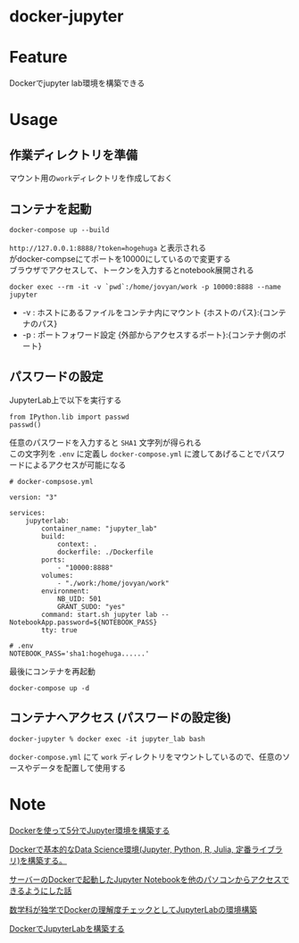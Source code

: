 # docker-jupyter

# Feature
Dockerでjupyter lab環境を構築できる

# Usage
## 作業ディレクトリを準備
マウント用の`work`ディレクトリを作成しておく

## コンテナを起動
```
docker-compose up --build
```
`http://127.0.0.1:8888/?token=hogehuga` と表示される  
がdocker-compseにてポートを10000にしているので変更する  
ブラウザでアクセスして、トークンを入力するとnotebook展開される

```
docker exec --rm -it -v `pwd`:/home/jovyan/work -p 10000:8888 --name jupyter
```
- -v : ホストにあるファイルをコンテナ内にマウント {ホストのパス}:{コンテナのパス}
- -p : ポートフォワード設定 {外部からアクセスするポート}:{コンテナ側のポート}

## パスワードの設定
JupyterLab上で以下を実行する
```
from IPython.lib import passwd
passwd()
```
任意のパスワードを入力すると `SHA1` 文字列が得られる  
この文字列を `.env` に定義し `docker-compose.yml` に渡してあげることでパスワードによるアクセスが可能になる  
```
# docker-compsose.yml

version: "3"

services:
    jupyterlab:
        container_name: "jupyter_lab"
        build:
            context: .
            dockerfile: ./Dockerfile
        ports:
            - "10000:8888"
        volumes:
            - "./work:/home/jovyan/work"
        environment: 
            NB_UID: 501
            GRANT_SUDO: "yes"
        command: start.sh jupyter lab --NotebookApp.password=${NOTEBOOK_PASS}
        tty: true
```
```
# .env
NOTEBOOK_PASS='sha1:hogehuga......'
```
最後にコンテナを再起動
```
docker-compose up -d
```


## コンテナへアクセス (パスワードの設定後)
```
docker-jupyter % docker exec -it jupyter_lab bash
```

`docker-compose.yml` にて `work` ディレクトリをマウントしているので、任意のソースやデータを配置して使用する


# Note
[Dockerを使って5分でJupyter環境を構築する](https://qiita.com/fuku_tech/items/6752b00770552bf4f46b)

[Dockerで基本的なData Science環境(Jupyter, Python, R, Julia, 定番ライブラリ)を構築する。](https://qiita.com/y4m3/items/c2703d4e131e05084b7b)

[サーバーのDockerで起動したJupyter Notebookを他のパソコンからアクセスできるようにした話](https://qiita.com/yamasakih/items/d23ac0bf773e9b1b4d9d)

[数学科が独学でDockerの理解度チェックとしてJupyterLabの環境構築](https://qiita.com/kiwamizamurai/items/1cf2bcae7df2cd396767)

[DockerでJupyterLabを構築する](https://qiita.com/muk-ai/items/a147cfd2cafc57420b15)
